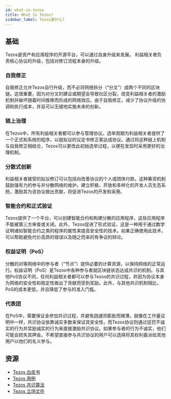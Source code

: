 ```yaml
---
id: what-is-tezos
title: What Is Tezos?
sidebar_label: Tezos是什么?
---
```


## 基础

Tezos是资产和应用程序的开源平台，可以通过自身升级来发展。 利益相关者负责核心协议的升级，包括对修订流程本身的升级。

### 自我修正

自我修正允许Tezos自行升级，而不必将网络拆分（“分叉”）成两个不同的区块链。这很重要，因为对分叉的建议或期望会导致社区分裂，改变利益相关者的激励机制并破坏随着时间推移而形成的网络效应。由于自我修正，减少了协议升级的协调和执行成本，并且可以无缝地实施未来的创新。

### 链上治理

在Tezos中，所有利益相关者都可以参与管理协议。选举周期为利益相关者提供了一个正式和系统的程序，以就拟议的议定书修正案达成协议。通过将这种链上机制与自我修正相结合，Tezos可以更改此初始选举过程，以便在发现时采用更好的治理机制。

### 分散式创新

利益相关者接受的拟议修订可以包括向改善协议的个人或团体付款。这种筹资机制鼓励强有力的参与并分散网络的维护。建立积极，开放和多样化的开发人员生态系统，激励其为该协议做出贡献，将促进Tezos的开发和采用。

### 智能合约和正式验证

Tezos提供了一个平台，可以创建智能合约和构建分散的应用程序，这些应用程序不能被第三方审查或关闭。此外，Tezos促进了形式验证，这是一种用于通过数学证明诸如智能合约之类的程序的属性来提高安全性的技术。如果正确使用此技术，可以帮助避免代价高昂的错误以及随之而来的有争议的辩论。

### 权益证明（PoS）

分散的对等网络中的参与者（“节点”）提供必要的计算资源，以保持网络的正常运行。权益证明（PoS）是Tezos中各种参与者就区块链状态达成共识的机制。与其他PoS协议不同，任何利益相关者都可以参与Tezos的共识过程，并因为协议本身为网络的安全性和稳定性做出了贡献而受到奖励。此外，与其他共识机制相比，PoS的成本更低，并且降低了参与的准入门槛。

### 代表团

在PoS中，需要保证金参加共识过程，并避免因通货膨胀而摊薄。就像在工作量证明中一样，共识协议依靠诚实多数来保证其安全性，而Tezos协议则通过惩罚不诚实的行为并奖励诚实的行为来直接激励共识协议。如果参与者的行为不诚实，他们可能会损失其押金。不希望直接参与共识协议的用户可以选择将其权利委派给其他用户以他们的名义参与。


## 资源

 - [Tezos 白皮书](../../static/whitepaper.pdf)
 - [Tezos 用例](https://wiki.tezosagora.org/learn/uses-of-tezos)
 - [Tezos 共识算法](https://wiki.tezosagora.org/learn/baking/proofofstake/consensus)
 - [Tezos 立场文件](../../static/position-paper.pdf)
